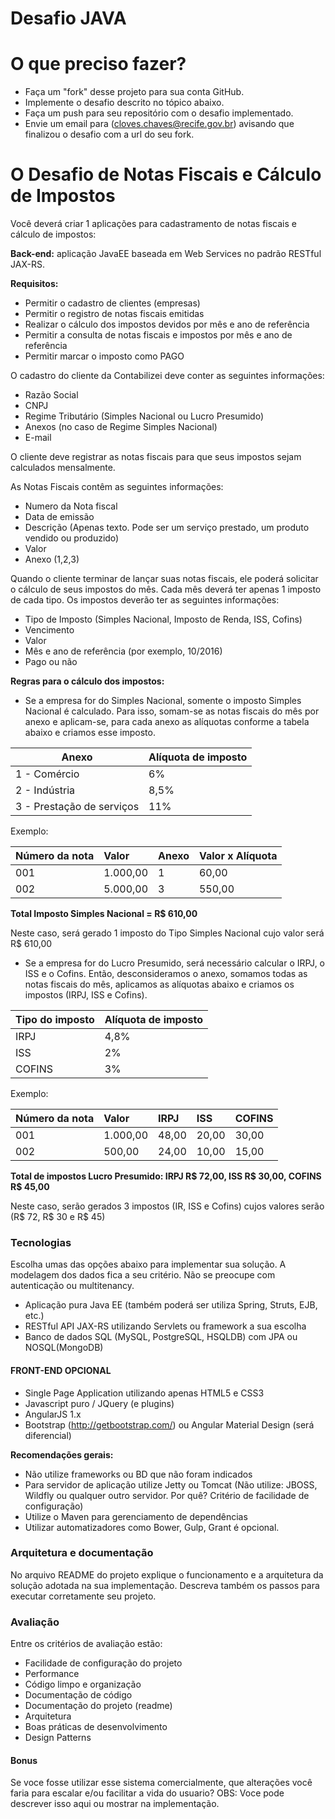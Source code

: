 
# Desafio JAVA

# O que preciso fazer?

* Faça um "fork" desse projeto para sua conta GitHub.
* Implemente o desafio descrito no tópico abaixo.
* Faça um push para seu repositório com o desafio implementado.
* Envie um email para (cloves.chaves@recife.gov.br) avisando que finalizou o desafio com a url do seu fork.


# O Desafio de Notas Fiscais e Cálculo de Impostos

Você deverá criar 1 aplicações para cadastramento de notas fiscais e cálculo de impostos:

**Back-end:** aplicação JavaEE baseada em Web Services no padrão RESTful JAX-RS.


**Requisitos:**

- Permitir o cadastro de clientes (empresas)
- Permitir o registro de notas fiscais emitidas
- Realizar o cálculo dos impostos devidos por mês e ano de referência
- Permitir a consulta de notas fiscais e impostos por mês e ano de referência
- Permitir marcar o imposto como PAGO

O cadastro do cliente da Contabilizei deve conter as seguintes informações:

* Razão Social
* CNPJ
* Regime Tributário (Simples Nacional ou Lucro Presumido)
* Anexos (no caso de Regime Simples Nacional)
* E-mail

O cliente deve registrar as notas fiscais para que seus impostos sejam calculados mensalmente. 

As Notas Fiscais contêm as seguintes informações:

* Numero da Nota fiscal
* Data de emissão
* Descrição (Apenas texto. Pode ser um serviço prestado, um produto vendido ou produzido)
* Valor
* Anexo (1,2,3)

Quando o cliente terminar de lançar suas notas fiscais, ele poderá solicitar o cálculo de seus impostos do mês. Cada mês deverá ter apenas 1 imposto de cada tipo. Os impostos deverão ter as seguintes informações:

* Tipo de Imposto (Simples Nacional, Imposto de Renda, ISS, Cofins)
* Vencimento
* Valor
* Mês e ano de referência (por exemplo, 10/2016)
* Pago ou não

**Regras para o cálculo dos impostos:**

- Se a empresa for do Simples Nacional, somente o imposto Simples Nacional é calculado. Para isso, somam-se as notas fiscais do mês por anexo e aplicam-se, para cada anexo as alíquotas conforme a tabela abaixo e criamos esse imposto.

| Anexo                     | Alíquota de imposto  |
| --------------------------|:---------------------|
| 1 - Comércio              | 6%                   |
| 2 - Indústria             | 8,5%                 |
| 3 - Prestação de serviços | 11%                  |

Exemplo:

| Número da nota | Valor      | Anexo | Valor x Alíquota |
| ---------------|:-----------|:------|:-----------------|
| 001            | 1.000,00   | 1     | 60,00            |
| 002            | 5.000,00   | 3     | 550,00           |

**Total Imposto Simples Nacional = R$ 610,00**

Neste caso, será gerado 1 imposto do Tipo Simples Nacional cujo valor será R$ 610,00

- Se a empresa for do Lucro Presumido, será necessário calcular o IRPJ, o ISS e o Cofins. Então, desconsideramos o anexo, somamos todas as notas fiscais do mês, aplicamos as alíquotas abaixo e criamos os impostos (IRPJ, ISS e Cofins).

| Tipo do imposto           | Alíquota de imposto  |
| --------------------------|:---------------------|
| IRPJ                      | 4,8%                 |
| ISS                       | 2%                   |
| COFINS                    | 3%                   |

Exemplo:

| Número da nota | Valor      | IRPJ      | ISS    |COFINS      |
| ---------------|:-----------|:----------|:-------|:-----------|
| 001            | 1.000,00   | 48,00     | 20,00  |30,00       |
| 002            | 500,00     | 24,00     | 10,00  |15,00       |

**Total de impostos Lucro Presumido: IRPJ R$ 72,00, ISS R$ 30,00, COFINS R$ 45,00**

Neste caso, serão gerados 3 impostos (IR, ISS e Cofins) cujos valores serão (R$ 72, R$ 30 e R$ 45)

### Tecnologias

Escolha umas das opções abaixo para implementar sua solução. A modelagem dos dados fica a seu critério. Não se preocupe com autenticação ou multitenancy.



* Aplicação pura Java EE (também poderá ser utiliza Spring, Struts, EJB, etc.)
* RESTful API JAX-RS utilizando Servlets ou framework a sua escolha
* Banco de dados SQL (MySQL, PostgreSQL, HSQLDB) com JPA ou NOSQL(MongoDB)

#### FRONT-END OPCIONAL

* Single Page Application utilizando apenas HTML5 e CSS3 
* Javascript puro / JQuery (e plugins)
* AngularJS 1.x
* Bootstrap (http://getbootstrap.com/) ou Angular Material Design (será diferencial)

**Recomendações gerais:**

* Não utilize frameworks ou BD que não foram indicados
* Para servidor de aplicação utilize Jetty ou Tomcat (Não utilize: JBOSS, Wildfly ou qualquer outro servidor. Por quê? Critério de facilidade de configuração)
* Utilize o Maven para gerenciamento de dependências
* Utilizar automatizadores como Bower, Gulp, Grant é opcional.

### Arquitetura e documentação

No arquivo README do projeto explique o funcionamento e a arquitetura da solução adotada na sua implementação. Descreva também os passos para executar corretamente seu projeto.

### Avaliação

Entre os critérios de avaliação estão:

* Facilidade de configuração do projeto
* Performance
* Código limpo e organização
* Documentação de código
* Documentação do projeto (readme)
* Arquitetura
* Boas práticas de desenvolvimento
* Design Patterns

#### Bonus

Se voce fosse utilizar esse sistema comercialmente, que alterações você faria para escalar e/ou facilitar a vida do usuario? OBS: Voce pode descrever isso aqui ou mostrar na implementação.


